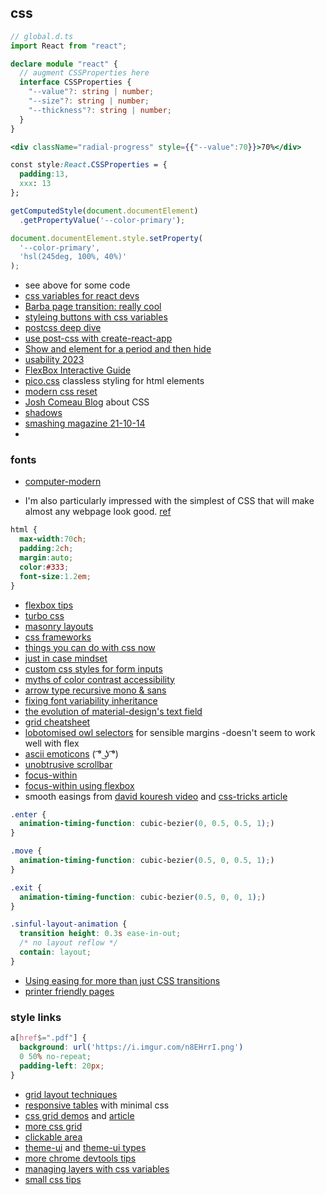 ## css



```typescript
// global.d.ts
import React from "react";

declare module "react" {
  // augment CSSProperties here
  interface CSSProperties {
    "--value"?: string | number;
    "--size"?: string | number;
    "--thickness"?: string | number;
  }
}
```

```jsx
<div className="radial-progress" style={{"--value":70}}>70%</div>
```

```css
const style:React.CSSProperties = {
  padding:13,
  xxx: 13
};
```

```js
getComputedStyle(document.documentElement)
  .getPropertyValue('--color-primary');

document.documentElement.style.setProperty(
  '--color-primary',
  'hsl(245deg, 100%, 40%)'
);
```


- see above for some code
- [css variables for react devs](https://www.joshwcomeau.com/css/css-variables-for-react-devs/)
- [Barba page transition: really cool](https://barba.js.org/docs/getstarted/intro/)
- [styleing buttons with css variables](https://dev.to/isevcik/styling-button-component-with-css-custom-variables-d6h)
- [postcss deep dive](https://webdesign.tutsplus.com/series/postcss-deep-dive--cms-889)
- [use post-css with create-react-app](https://9to5tutorial.com/create-a-postcss-environment-with-create-react-app)
- [Show and element for a period and then hide](https://codepen.io/rishatmuhametshin/pen/BaWzLdX)
- [usability 2023](https://www.smashingmagazine.com/2023/01/usability-2023/)
- [FlexBox Interactive Guide](https://www.joshwcomeau.com/css/interactive-guide-to-flexbox/)
- [pico.css](https://github.com/picocss/pico) classless styling for html elements
- [modern css reset](https://www.joshwcomeau.com/css/custom-css-reset/)
- [Josh Comeau Blog](https://www.joshwcomeau.com/) about CSS
- [shadows](https://www.joshwcomeau.com/css/designing-shadows/)
- [smashing magazine 21-10-14](https://www.smashingmagazine.com/2021/10/modern-css-solutions-for-common-problems/)
- 
### fonts

- [computer-modern](https://www.checkmyworking.com/cm-web-fonts/)


-  I'm also particularly impressed with the simplest of CSS that will make almost any webpage look good. [ref](https://responsivedesign.is/articles/rwd-weekly-433/?utm_source=Responsive+Design+Weekly&utm_campaign=4e437a1ff5-RWD_Newsletter_433&utm_medium=email&utm_term=0_df65b6d7c8-4e437a1ff5-52081993)

```css
html {
  max-width:70ch;
  padding:2ch;
  margin:auto;
  color:#333;
  font-size:1.2em;
}
```

- [flexbox tips](https://dev.to/melnik909/my-3-tips-about-flexbox-that-will-make-your-css-better-50g6)
- [turbo css](https://boomla.com/turbo-css)
- [masonry layouts](https://freefrontend.com/css-masonry-layout-examples/)
- [css frameworks](https://alexmercedcoder.medium.com/ultimate-2021-list-of-css-frameworks-and-component-libraries-for-angular-react-vue-and-svelte-696ef7ca0032)
- [things you can do with css now](https://www.smashingmagazine.com/2021/02/things-you-can-do-with-css-today/)
- [just in case mindset](https://ishadeed.com/article/the-just-in-case-mindset-css/)
- [custom css styles for form inputs](https://moderncss.dev/custom-css-styles-for-form-inputs-and-textareas/)
- [myths of color contrast accessibility](https://uxmovement.com/buttons/the-myths-of-color-contrast-accessibility/)
- [arrow type recursive mono & sans](https://github.com/arrowtype/recursive)
- [fixing font variability inheritance](https://pixelambacht.nl/2019/fixing-variable-font-inheritance/)
- [the evolution of material-design's text field](https://medium.com/google-design/the-evolution-of-material-designs-text-fields-603688b3fe03)
- [grid cheatsheet](http://grid.malven.co/)
- [lobotomised owl selectors](https://alistapart.com/article/axiomatic-css-and-lobotomized-owls/) for sensible margins -doesn't seem to work well with flex
- [ascii emoticons](https://upli.st/l/list-of-all-ascii-emoticons) ( ͡° ͜ʖ ͡°)
- [unobtrusive scrollbar](https://codepen.io/zachleat/pen/oNvprpX)
- [focus-within](https://developer.mozilla.org/en-US/docs/Web/CSS/:focus-within)
- [focus-within using flexbox](https://stackoverflow.com/questions/21154616/on-input-focus-change-color-of-label-how)
- smooth easings from [david kouresh video](https://www.youtube.com/watch?v=zVbLR7rI8ZU) and [css-tricks article](https://css-tricks.com/animating-layouts-with-the-flip-technique/)
```css
.enter {
  animation-timing-function: cubic-bezier(0, 0.5, 0.5, 1);)
}

.move {
  animation-timing-function: cubic-bezier(0.5, 0, 0.5, 1);)
}

.exit {
  animation-timing-function: cubic-bezier(0.5, 0, 0, 1);)
}

.sinful-layout-animation {
  transition height: 0.3s ease-in-out;
  /* no layout reflow */
  contain: layout;
}
```

- [Using easing for more than just CSS transitions](https://kilianvalkhof.com/2020/css-html/using-easing-for-more-than-just-css-transitions/)
- [printer friendly pages](https://www.sitepoint.com/css-printer-friendly-pages/)

### style links

```css
a[href$=".pdf"] {
  background: url('https://i.imgur.com/n8EHrrI.png')
  0 50% no-repeat;
  padding-left: 20px;
}
```

- [grid layout techniques](https://www.youtube.com/watch?v=KOvGeFUHAC0)
- [responsive tables](https://uglyduck.ca/responsive-tables/) with minimal css
- [css grid demos](https://tobireif.com/demos/grid/) and [article](https://tobireif.com/posts/layout_fun_with_css_grid/)
- [more css grid](https://www.freecodecamp.org/news/css-grid-changes-how-we-can-think-about-structuring-our-content/?ref=heydesigner)
- [clickable area](https://ishadeed.com/article/clickable-area/)
- [theme-ui](https://theme-ui.com/) and [theme-ui types](https://github.com/DefinitelyTyped/DefinitelyTyped/blob/master/types/theme-ui/index.d.ts)
- [more chrome devtools tips](https://dev.to/lpellis/things-you-may-not-know-about-chrome-devtools-53k6)
- [managing layers with css variables](https://dev.to/seibmacdaniel/an-incredibly-easy-way-to-manage-layers-in-scss-42c1)
- [small css tips](https://dev.to/seibmacdaniel/3-easy-to-apply-css-improvements-that-you-can-use-in-your-project-right-now-208e)
